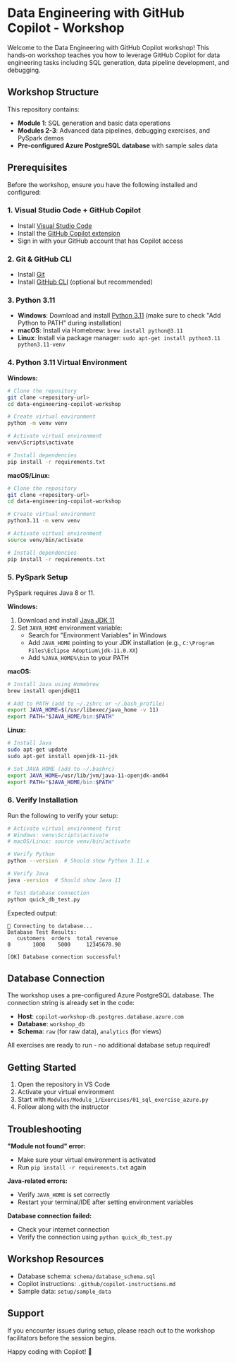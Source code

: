 # Data Engineering with GitHub Copilot - Workshop

Welcome to the Data Engineering with GitHub Copilot workshop! This hands-on workshop teaches you how to leverage GitHub Copilot for data engineering tasks including SQL generation, data pipeline development, and debugging.

## Workshop Structure

This repository contains:
- **Module 1**: SQL generation and basic data operations
- **Modules 2-3**: Advanced data pipelines, debugging exercises, and PySpark demos
- **Pre-configured Azure PostgreSQL database** with sample sales data

## Prerequisites

Before the workshop, ensure you have the following installed and configured:

### 1. Visual Studio Code + GitHub Copilot
- Install [Visual Studio Code](https://code.visualstudio.com/)
- Install the [GitHub Copilot extension](https://marketplace.visualstudio.com/items?itemName=GitHub.copilot)
- Sign in with your GitHub account that has Copilot access

### 2. Git & GitHub CLI
- Install [Git](https://git-scm.com/downloads)
- Install [GitHub CLI](https://cli.github.com/) (optional but recommended)

### 3. Python 3.11
- **Windows**: Download and install [Python 3.11](https://www.python.org/downloads/) (make sure to check "Add Python to PATH" during installation)
- **macOS**: Install via Homebrew: `brew install python@3.11`
- **Linux**: Install via package manager: `sudo apt-get install python3.11 python3.11-venv`

### 4. Python 3.11 Virtual Environment

**Windows:**
```bash
# Clone the repository
git clone <repository-url>
cd data-engineering-copilot-workshop

# Create virtual environment
python -m venv venv

# Activate virtual environment
venv\Scripts\activate

# Install dependencies
pip install -r requirements.txt
```

**macOS/Linux:**
```bash
# Clone the repository
git clone <repository-url>
cd data-engineering-copilot-workshop

# Create virtual environment
python3.11 -m venv venv

# Activate virtual environment
source venv/bin/activate

# Install dependencies
pip install -r requirements.txt
```

### 5. PySpark Setup

PySpark requires Java 8 or 11.

**Windows:**
1. Download and install [Java JDK 11](https://adoptium.net/)
2. Set `JAVA_HOME` environment variable:
   - Search for "Environment Variables" in Windows
   - Add `JAVA_HOME` pointing to your JDK installation (e.g., `C:\Program Files\Eclipse Adoptium\jdk-11.0.XX`)
   - Add `%JAVA_HOME%\bin` to your PATH

**macOS:**
```bash
# Install Java using Homebrew
brew install openjdk@11

# Add to PATH (add to ~/.zshrc or ~/.bash_profile)
export JAVA_HOME=$(/usr/libexec/java_home -v 11)
export PATH="$JAVA_HOME/bin:$PATH"
```

**Linux:**
```bash
# Install Java
sudo apt-get update
sudo apt-get install openjdk-11-jdk

# Set JAVA_HOME (add to ~/.bashrc)
export JAVA_HOME=/usr/lib/jvm/java-11-openjdk-amd64
export PATH="$JAVA_HOME/bin:$PATH"
```

### 6. Verify Installation

Run the following to verify your setup:

```bash
# Activate virtual environment first
# Windows: venv\Scripts\activate
# macOS/Linux: source venv/bin/activate

# Verify Python
python --version  # Should show Python 3.11.x

# Verify Java
java -version  # Should show Java 11

# Test database connection
python quick_db_test.py
```

Expected output:
```
🔗 Connecting to database...
Database Test Results:
   customers  orders  total_revenue
0       1000    5000     12345678.90

[OK] Database connection successful!
```

## Database Connection

The workshop uses a pre-configured Azure PostgreSQL database. The connection string is already set in the code:
- **Host**: `copilot-workshop-db.postgres.database.azure.com`
- **Database**: `workshop_db`
- **Schema**: `raw` (for raw data), `analytics` (for views)

All exercises are ready to run - no additional database setup required!

## Getting Started

1. Open the repository in VS Code
2. Activate your virtual environment
3. Start with `Modules/Module_1/Exercises/01_sql_exercise_azure.py`
4. Follow along with the instructor

## Troubleshooting

**"Module not found" error:**
- Make sure your virtual environment is activated
- Run `pip install -r requirements.txt` again

**Java-related errors:**
- Verify `JAVA_HOME` is set correctly
- Restart your terminal/IDE after setting environment variables

**Database connection failed:**
- Check your internet connection
- Verify the connection using `python quick_db_test.py`

## Workshop Resources

- Database schema: `schema/database_schema.sql`
- Copilot instructions: `.github/copilot-instructions.md`
- Sample data: `setup/sample_data`

## Support

If you encounter issues during setup, please reach out to the workshop facilitators before the session begins.

Happy coding with Copilot! 🚀
